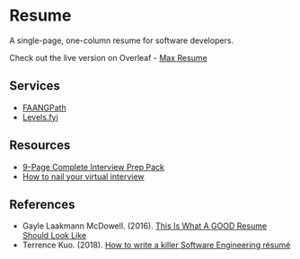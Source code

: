 # Resume

A single-page, one-column resume for software developers.

Check out the live version on Overleaf - [Max Resume](https://www.overleaf.com/read/yjfvjvhdhgbx)

## Services

- [FAANGPath](https://faangpath.com/)
- [Levels.fyi](https://www.levels.fyi/services/)

## Resources

- [9-Page Complete Interview Prep Pack](src/9-page-complete-interview-prep-pack.pdf)
- [How to nail your virtual interview](src/how-to-nail-your-virtual-interview.pdf)

## References

- Gayle Laakmann McDowell. (2016). [This Is What A GOOD Resume Should Look Like](https://careercup.com/resume)
- Terrence Kuo. (2018). [How to write a killer Software Engineering résumé](https://www.freecodecamp.org/news/writing-a-killer-software-engineering-resume-b11c91ef699d/)
